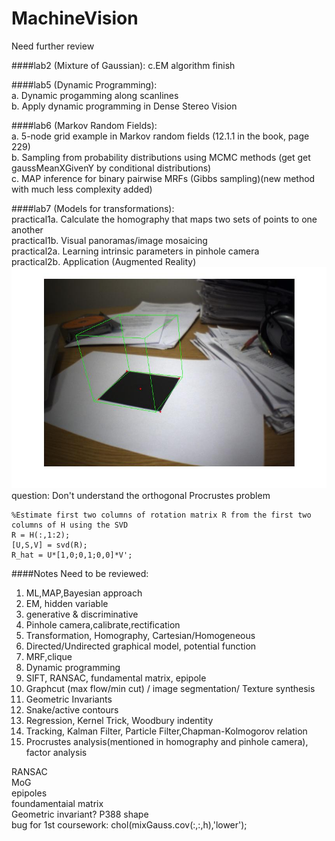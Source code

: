 MachineVision
=============

Need further review

####lab2 (Mixture of Gaussian):
c.EM algorithm finish

####lab5 (Dynamic Programming):  
a. Dynamic progamming along scanlines  
b. Apply dynamic programming in Dense Stereo Vision

####lab6 (Markov Random Fields):   
a. 5-node grid example in Markov random fields (12.1.1 in the book, page 229)  
b. Sampling from probability distributions using MCMC methods (get get gaussMeanXGivenY by conditional distributions)  
c. MAP inference for binary pairwise MRFs (Gibbs sampling)(new method with much less complexity added)

####lab7 (Models for transformations):  
practical1a. Calculate the homography that maps two sets of points to one another  
practical1b. Visual panoramas/image mosaicing  
practical2a. Learning intrinsic parameters in pinhole camera  
practical2b. Application (Augmented Reality)  
![lab7](https://github.com/mincongzhang/MachineVision/raw/master/labs/lab7/part2/result.jpg)
question: Don't understand the orthogonal Procrustes problem

    %Estimate first two columns of rotation matrix R from the first two columns of H using the SVD
    R = H(:,1:2);  
    [U,S,V] = svd(R);  
    R_hat = U*[1,0;0,1;0,0]*V';  

  


####Notes
Need to be reviewed:  
1.  ML,MAP,Bayesian approach   
2.  EM, hidden variable  
3.  generative & discriminative  
4.  Pinhole camera,calibrate,rectification  
5.  Transformation, Homography, Cartesian/Homogeneous  
6.  Directed/Undirected graphical model, potential function  
7.  MRF,clique  
8.  Dynamic programming  
9.  SIFT, RANSAC, fundamental matrix, epipole  
10.  Graphcut (max flow/min cut) / image segmentation/ Texture synthesis  
11.  Geometric Invariants  
12. Snake/active contours  
13. Regression, Kernel Trick, Woodbury indentity  
14. Tracking, Kalman Filter, Particle Filter,Chapman-Kolmogorov relation  
15. Procrustes analysis(mentioned in homography and pinhole camera), factor analysis

RANSAC  
MoG  
epipoles  
foundamentaial matrix  
Geometric invariant? P388 shape  
bug for 1st coursework: chol(mixGauss.cov(:,:,h),'lower'); 
